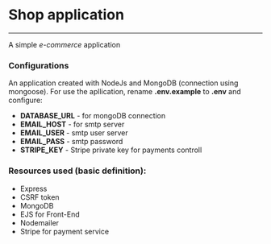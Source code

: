 # Shop application
****

A simple *e-commerce* application

### Configurations

An application created with NodeJs and MongoDB (connection using mongoose). For use the apllication, rename **.env.example** to **.env** and configure:
* **DATABASE_URL** - for mongoDB connection
* **EMAIL_HOST** - for smtp server
* **EMAIL_USER** - smtp user server
* **EMAIL_PASS** - smtp password 
* **STRIPE_KEY** - Stripe private key for payments controll

### Resources used (basic definition):
* Express 
* CSRF token
* MongoDB
* EJS for Front-End
* Nodemailer
* Stripe for payment service